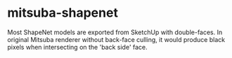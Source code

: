 # mitsuba-shapenet

Most ShapeNet models are exported from SketchUp with double-faces. In original Mitsuba renderer without back-face culling, it would produce black pixels when intersecting on the 'back side' face.  
